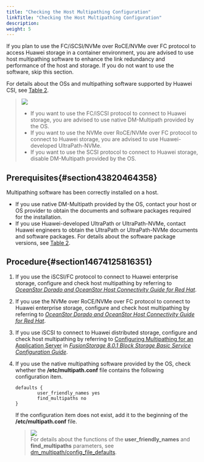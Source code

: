 ```yaml
---
title: "Checking the Host Multipathing Configuration"
linkTitle: "Checking the Host Multipathing Configuration"
description: 
weight: 5
---
```


If you plan to use the FC/iSCSI/NVMe over RoCE/NVMe over FC protocol to access Huawei storage in a container environment, you are advised to use host multipathing software to enhance the link redundancy and performance of the host and storage. If you do not want to use the software, skip this section.

For details about the OSs and multipathing software supported by Huawei CSI, see  [Table 2](/docs/compatibility-and-features/kubernetes-and-os-compatibility#table133422378818).

>![](/css-docs/public_sys-resources/en-us/icon-note.gif)  
>-   If you want to use the FC/iSCSI protocol to connect to Huawei storage, you are advised to use native DM-Multipath provided by the OS.
>-   If you want to use the NVMe over RoCE/NVMe over FC protocol to connect to Huawei storage, you are advised to use Huawei-developed UltraPath-NVMe.
>-   If you want to use the SCSI protocol to connect to Huawei storage, disable DM-Multipath provided by the OS.

## Prerequisites{#section43820464358}

Multipathing software has been correctly installed on a host.

-   If you use native DM-Multipath provided by the OS, contact your host or OS provider to obtain the documents and software packages required for the installation.
-   If you use Huawei-developed UltraPath or UltraPath-NVMe, contact Huawei engineers to obtain the UltraPath or UltraPath-NVMe documents and software packages. For details about the software package versions, see  [Table 2](/docs/compatibility-and-features/kubernetes-and-os-compatibility#table133422378818).

## Procedure{#section14674125816351}

1.  If you use the iSCSI/FC protocol to connect to Huawei enterprise storage, configure and check host multipathing by referring to  _[OceanStor Dorado and OceanStor Host Connectivity Guide for Red Hat](https://support.huawei.com/enterprise/en/doc/EDOC1100113070/1b4ad686/os-native-multipathing-software)_.
2.  If you use the NVMe over RoCE/NVMe over FC protocol to connect to Huawei enterprise storage, configure and check host multipathing by referring to  _[OceanStor Dorado and OceanStor Host Connectivity Guide for Red Hat](https://support.huawei.com/enterprise/en/doc/EDOC1100113070/5f5e5688/ultrapath)_.
3.  If you use iSCSI to connect to Huawei distributed storage, configure and check host multipathing by referring to  [Configuring Multipathing for an Application Server](https://support.huawei.com/enterprise/en/doc/EDOC1100115354/59dfdd73)  in  _[FusionStorage 8.0.1 Block Storage Basic Service Configuration Guide](https://support.huawei.com/enterprise/en/doc/EDOC1100115354)_.
4.  If you use the native multipathing software provided by the OS, check whether the  **/etc/multipath.conf**  file contains the following configuration item.

    ```
    defaults {
            user_friendly_names yes
            find_multipaths no
    }
    ```

    If the configuration item does not exist, add it to the beginning of the  **/etc/multipath.conf**  file.

    >![](/css-docs/public_sys-resources/en-us/icon-note.gif)  
    >For details about the functions of the  **user\_friendly\_names**  and  **find\_multipaths**  parameters, see  [dm\_multipath/config\_file\_defaults](https://access.redhat.com/documentation/en-us/red_hat_enterprise_linux/7/html/dm_multipath/config_file_defaults).

